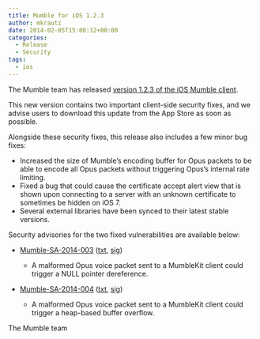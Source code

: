 ```yaml
---
title: Mumble for iOS 1.2.3
author: mkrautz
date: 2014-02-05T15:00:12+00:00
categories:
  - Release
  - Security
tags:
  - ios
---
```


The Mumble team has released [version 1.2.3 of the iOS Mumble client][1].

This new version contains two important client-side security fixes, and we advise users to download this update from the
App Store as soon as possible.

<!--more-->

Alongside these security fixes, this release also includes a few minor bug fixes:

- Increased the size of Mumble&#8217;s encoding buffer for Opus packets to be able to encode all Opus packets without
  triggering Opus&#8217;s internal rate limiting.
- Fixed a bug that could cause the certificate accept alert view that is shown upon connecting to a server with an
  unknown certificate to sometimes be hidden on iOS 7.
- Several external libraries have been synced to their latest stable versions.

Security advisories for the two fixed vulnerabilities are available below:

- [Mumble-SA-2014-003](/security/mumble-sa-2014-003) ([txt](/security/Mumble-SA-2014-003.txt),
  [sig](/security/Mumble-SA-2014-003.sig))

  - A malformed Opus voice packet sent to a MumbleKit client could trigger a NULL pointer dereference.

- [Mumble-SA-2014-004](/security/mumble-sa-2014-004) ([txt](/security/Mumble-SA-2014-004.txt),
  [sig](/security/Mumble-SA-2014-004.sig))
  - A malformed Opus voice packet sent to a MumbleKit client could trigger a heap-based buffer overflow.

The Mumble team

[1]: https://itunes.apple.com/us/app/mumble/id443472808?mt=8
[2]: https://www.mumble.info/security/Mumble-SA-2014-003.txt
[3]: https://www.mumble.info/security/Mumble-SA-2014-003.txt.sig
[4]: https://www.mumble.info/security/Mumble-SA-2014-004.txt
[5]: https://www.mumble.info/security/Mumble-SA-2014-004.txt.sig
